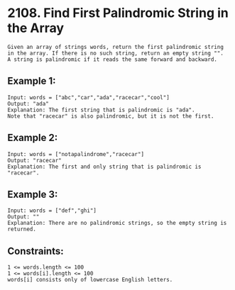 # 2108. Find First Palindromic String in the Array
    Given an array of strings words, return the first palindromic string in the array. If there is no such string, return an empty string "".
    A string is palindromic if it reads the same forward and backward.

 

## Example 1:
    Input: words = ["abc","car","ada","racecar","cool"]
    Output: "ada"
    Explanation: The first string that is palindromic is "ada".
    Note that "racecar" is also palindromic, but it is not the first.

## Example 2:
    Input: words = ["notapalindrome","racecar"]
    Output: "racecar"
    Explanation: The first and only string that is palindromic is "racecar".

## Example 3:
    Input: words = ["def","ghi"]
    Output: ""
    Explanation: There are no palindromic strings, so the empty string is returned.
 

## Constraints:
    1 <= words.length <= 100
    1 <= words[i].length <= 100
    words[i] consists only of lowercase English letters.